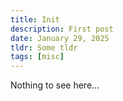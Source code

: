 ```yaml
---
title: Init
description: First post
date: January 29, 2025
tldr: Some tldr
tags: [misc]
---
```

Nothing to see here...